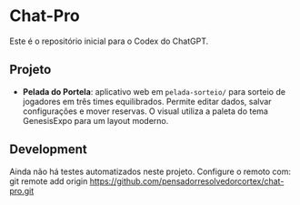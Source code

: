 # Chat-Pro

Este é o repositório inicial para o Codex do ChatGPT.

## Projeto

- **Pelada do Portela**: aplicativo web em `pelada-sorteio/` para sorteio de jogadores em três times equilibrados. Permite editar dados, salvar configurações e mover reservas. O visual utiliza a paleta do tema GenesisExpo para um layout moderno.

## Development
Ainda não há testes automatizados neste projeto. Configure o remoto com:
    git remote add origin https://github.com/pensadorresolvedorcortex/chat-pro.git
